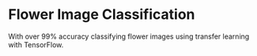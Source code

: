 # Flower Image Classification

With over 99% accuracy classifying flower images using transfer learning with TensorFlow.
